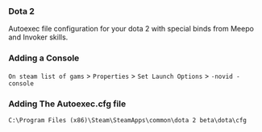 ### Dota 2

Autoexec file configuration for your dota 2 with special binds from Meepo and Invoker skills.


### Adding a Console

`On steam list of gams` > `Properties` > `Set Launch Options` > `-novid -console`


### Adding The Autoexec.cfg file

    C:\Program Files (x86)\Steam\SteamApps\common\dota 2 beta\dota\cfg

